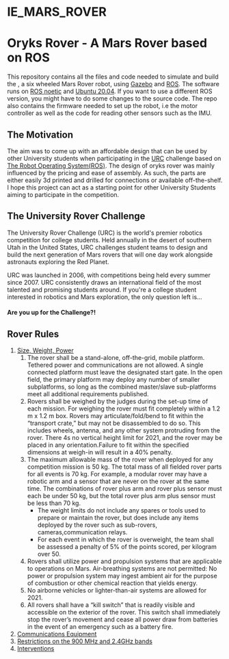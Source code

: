 # IE_MARS_ROVER

# Oryks Rover - A Mars Rover based on ROS



This repository contains all the files and code needed to simulate and build the , a six wheeled Mars Rover robot, using [Gazebo](http://gazebosim.org/)  and [ROS](https://www.ros.org/).
The software runs on [ROS noetic](http://wiki.ros.org/noetic) and [Ubuntu 20.04](http://www.releases.ubuntu.com/20.04/). If you want to use a different ROS version, you might have to do some changes to the source code.
The repo also contains the firmware needed to set up the robot, i.e the motor controller as well as the code for reading other sensors such as the IMU.

## The Motivation

The aim was to come up with an affordable design that can be used by other University students when participating in the [URC](http://urc.marssociety.org/) challenge based on [The Robot Operating System(ROS)](https://www.ros.org/). The design of oryks rover was mainly influenced by the pricing and ease of assembly. As such, the parts are either easily 3d printed and drilled for connections or available off-the-shelf. I hope this project can act as a starting point for other University Students aiming to participate in the competition.

## The University Rover Challenge

The University Rover Challenge (URC) is the world's premier robotics competition for college students.  Held annually in the desert of southern Utah in the United States, URC challenges student teams to design and build the next generation of Mars rovers that will one day work alongside astronauts exploring the Red Planet.
 
URC was launched in 2006, with competitions being held every summer since 2007.  URC consistently draws an international field of the most talented and promising students around.  If you're a college student interested in robotics and Mars exploration, the only question left is...
 
####                        Are you up for the Challenge?!

## Rover Rules
1. [Size, Weight, Power](https://github.com/lyleokoth/oryksRover/blob/main/resources/University%20Rover%20Challenge%20Rules%202021.pdf)
    1. The rover shall be a stand-alone, off-the-grid, mobile platform. Tethered power and communications are not allowed. A single connected platform must leave the designated start gate. In the open field, the primary platform may deploy any number of smaller subplatforms, so long as the combined master/slave sub-platforms meet all additional requirements published. 
    2. Rovers shall be weighed by the judges during the set-up time of each mission. For weighing the rover must fit completely within a 1.2 m x 1.2 m box. Rovers may articulate/fold/bend to fit within the “transport crate,” but may not be disassembled to do so. This includes wheels, antenna, and any other system protruding from the rover. There 4s no vertical height limit for 2021, and the rover may be placed in any orientation.Failure to fit within the specified dimensions at weigh-in will result in a 40% penalty.
    3. The maximum allowable mass of the rover when deployed for any competition mission is 50 kg. The total mass of all fielded rover parts for all events is 70 kg. For example, a modular rover may have a robotic arm and a sensor that are never on the rover at the same time. The combinations of rover plus arm and rover plus sensor must each be under 50 kg, but the total rover plus arm plus sensor must be less than 70 kg. 
        - The weight limits do not include any spares or tools used to prepare or maintain the rover, but does include any items deployed by the rover such as sub-rovers, cameras,communication relays. 
        -  For each event in which the rover is overweight, the team shall be assessed a penalty of 5% of the points scored, per kilogram over 50.
    4. Rovers shall utilize power and propulsion systems that are applicable to operations on Mars. Air-breathing systems are not permitted: No power or propulsion system may ingest ambient air for the purpose of combustion or other chemical reaction that yields energy. 
    5. No airborne vehicles or lighter-than-air systems are allowed for 2021. 
    6. All rovers shall have a “kill switch” that is readily visible and accessible on the exterior of the rover. This switch shall immediately stop the rover’s movement and cease all power draw from batteries in the event of an emergency such as a battery fire.
2. [Communications Equipment](https://github.com/lyleokoth/oryksRover/blob/main/resources/University%20Rover%20Challenge%20Rules%202021.pdf)
3. [Restrictions on the 900 MHz and 2.4GHz bands](https://github.com/lyleokoth/oryksRover/blob/main/resources/University%20Rover%20Challenge%20Rules%202021.pdf)
4. [Interventions](https://github.com/lyleokoth/oryksRover/blob/main/resources/University%20Rover%20Challenge%20Rules%202021.pdf)
